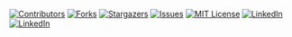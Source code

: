 <img src="" />
<br/>

[![Contributors][contributors-shield]][contributors-url]
[![Forks][forks-shield]][forks-url]
[![Stargazers][stars-shield]][stars-url]
[![Issues][issues-shield]][issues-url]
[![MIT License][license-shield]][license-url]
[![LinkedIn][linkedin-shield]][linkedin-url]
[![LinkedIn][linkedin-shield]][linkedin-url-two]




<!-- MARKDOWN LINKS & IMAGES -->
<!-- https://www.markdownguide.org/basic-syntax/#reference-style-links -->
[contributors-shield]: https://img.shields.io/github/forks/JayP09/discfactbot?color=%23555&label=Fork&style=for-the-badge
[contributors-url]: https://github.com/JayP09/discfactbot/graphs/contributors
[forks-shield]: https://img.shields.io/github/forks/JayP09/discfactbot?label=CONTRIBUTORS&style=for-the-badge
[forks-url]: https://github.com/JayP09/discfactbot/network/members
[stars-shield]: https://img.shields.io/github/stars/JayP09/discfactbot?color=Blue&style=for-the-badge
[stars-url]: https://github.com/JayP09/discfactbot/stargazers
[issues-shield]: https://img.shields.io/github/issues/JayP09/discfactbot?color=Yellow&style=for-the-badge
[issues-url]: https://github.com/JayP09/discfactbot/issues
[license-shield]: https://img.shields.io/github/license/JayP09/discfactbot?color=green&style=for-the-badge
[license-url]: https://github.com/JayP09/discfactbot/blob/main/LICENSE
[linkedin-shield]: https://img.shields.io/badge/-LinkedIn-black.svg?style=for-the-badge&logo=linkedin&colorB=555
[linkedin-url]: https://www.linkedin.com/in/dhruv-khara-9190ab1aa/
[linkedin-url-two]: https://www.linkedin.com/in/jay-panchal-12565719a
[product-screenshot]: images/screenshot.png
